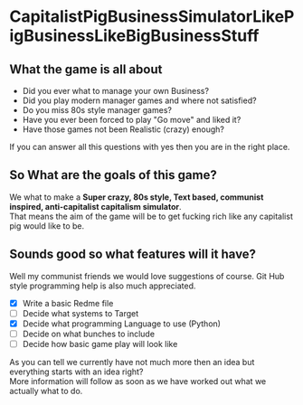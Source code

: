 # CapitalistPigBusinessSimulatorLikePigBusinessLikeBigBusinessStuff
## What the game is all about
* Did you ever what to manage your own Business?
* Did you play modern manager games and where not satisfied?
* Do you miss 80s style manager games?
* Have you ever been forced to play "Go move" and liked it?
* Have those games not been Realistic (crazy) enough?

If you can answer all this questions with yes then you are in the right place.

## So What are the goals of this game?
We what to make a **Super crazy, 80s style, Text based, communist inspired, anti-capitalist capitalism simulator**.  
That means the aim of the game will be to get fucking rich like any capitalist pig would like to be.

## Sounds good so what features will it have?
Well my communist friends we would love suggestions of course.
Git Hub style programming help is also much appreciated.

- [x] Write a basic Redme file
- [ ] Decide what systems to Target
- [x] Decide what programming Language to use (Python)
- [ ] Decide on what bunches to include
- [ ] Decide how basic game play will look like

As you can tell we currently have not much more then an idea but everything starts with an idea right?  
More information will follow as soon as we have worked out what we actually what to do.
